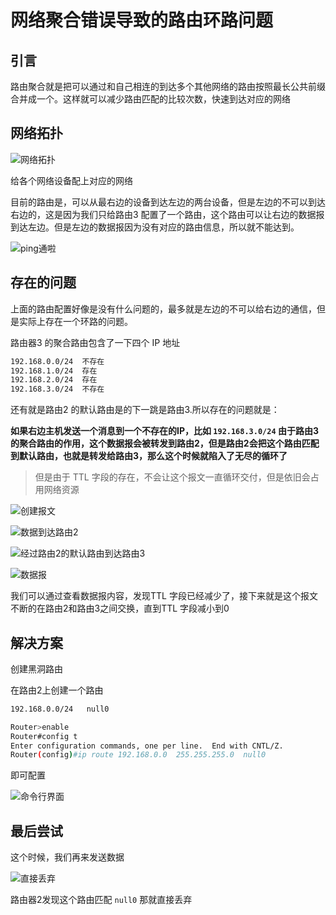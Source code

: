# 网络聚合错误导致的路由环路问题



## 引言

路由聚合就是把可以通过和自己相连的到达多个其他网络的路由按照最长公共前缀合并成一个。这样就可以减少路由匹配的比较次数，快速到达对应的网络

## 网络拓扑

![网络拓扑](./image-20221105121901534.png)

给各个网络设备配上对应的网络

目前的路由是，可以从最右边的设备到达左边的两台设备，但是左边的不可以到达右边的，这是因为我们只给路由3 配置了一个路由，这个路由可以让右边的数据报到达左边。但是左边的数据报因为没有对应的路由信息，所以就不能达到。

![ping通啦](./image-20221105122526916.png)

## 存在的问题

上面的路由配置好像是没有什么问题的，最多就是左边的不可以给右边的通信，但是实际上存在一个环路的问题。

路由器3 的聚合路由包含了一下四个 IP 地址

```bash
192.168.0.0/24  不存在
192.168.1.0/24  存在
192.168.2.0/24  存在
192.168.3.0/24  不存在
```

还有就是路由2 的默认路由是的下一跳是路由3.所以存在的问题就是：

**如果右边主机发送一个消息到一个不存在的IP，比如 `192.168.3.0/24` 由于路由3的聚合路由的作用，这个数据报会被转发到路由2，但是路由2会把这个路由匹配到默认路由，也就是转发给路由3，那么这个时候就陷入了无尽的循环了**

> 但是由于 TTL 字段的存在，不会让这个报文一直循环交付，但是依旧会占用网络资源

![创建报文](./image-20221105123942646.png)

![数据到达路由2](./image-20221105124045415.png)

![经过路由2的默认路由到达路由3](./image-20221105124142031.png)

![数据报](./image-20221105124231702.png)

我们可以通过查看数据报内容，发现TTL 字段已经减少了，接下来就是这个报文不断的在路由2和路由3之间交换，直到TTL 字段减小到0

## 解决方案

创建黑洞路由

在路由2上创建一个路由

```bash
192.168.0.0/24   null0
```

```bash
Router>enable
Router#config t
Enter configuration commands, one per line.  End with CNTL/Z.
Router(config)#ip route 192.168.0.0  255.255.255.0  null0
```

即可配置

![命令行界面](./image-20221105124752528.png)

## 最后尝试

这个时候，我们再来发送数据

![直接丢弃](./image-20221105125159636.png)

路由器2发现这个路由匹配 `null0` 那就直接丢弃


